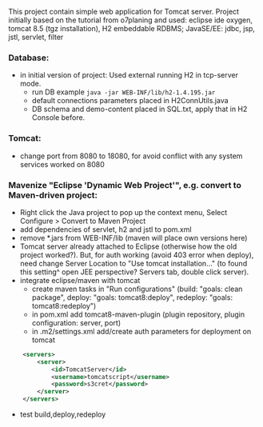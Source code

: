 This project contain simple web application for Tomcat server.
Project initially based on the tutorial from o7planing and used: eclipse ide oxygen, tomcat 8.5 (tgz installation), H2 embeddable RDBMS; JavaSE/EE: jdbc, jsp, jstl, servlet, filter

### Database: 
* in initial version of project: Used external running H2 in tcp-server mode.
  - run DB example `java -jar WEB-INF/lib/h2-1.4.195.jar`
  - default connections parameters placed in H2ConnUtils.java  
  - DB schema and demo-content placed in SQL.txt, apply that in H2 Console before.
  
### Tomcat:
* change port from 8080 to 18080, for avoid conflict with any system services worked on 8080  
  
### Mavenize "Eclipse 'Dynamic Web Project'", e.g. convert to Maven-driven project:
* Right click the Java project to pop up the context menu, Select Configure > Convert to Maven Project
* add dependencies of servlet, h2 and jstl to pom.xml
* remove *.jars from WEB-INF/lib (maven will place own versions here)
* Tomcat server already attached to Eclipse (otherwise how the old project worked?). But, for auth working (avoid 403 error when deploy), need change Server Location to "Use tomcat installation..."  (to found this setting^ open JEE perspective? Servers tab, double click server).
* integrate eclipse/maven with tomcat
  - create maven tasks in "Run configurations" (build: "goals: clean package", deploy: "goals: tomcat8:deploy", redeploy: "goals: tomcat8:redeploy")
  - in pom.xml add  tomcat8-maven-plugin (plugin repository, plugin configuration: server, port)
  - in .m2/settings.xml add/create auth parameters for deployment on tomcat
```xml
   	<servers>  
		<server>
			<id>TomcatServer</id>
			<username>tomcatscript</username>
			<password>s3cret</password>
		</server>
	</servers> 
```
* test build,deploy,redeploy
	

